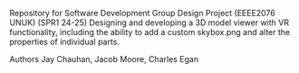 Repository for Software Development Group Design Project (EEEE2076 UNUK) (SPR1 24-25)
Designing and developing a 3D model viewer with VR functionality, including the ability to add a custom skybox.png and alter the properties of individual parts.

Authors Jay Chauhan, Jacob Moore, Charles Egan

